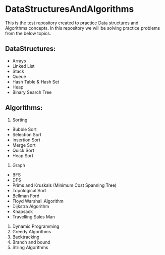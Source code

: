 # DataStructuresAndAlgorithms

This is the test repository created to practice Data structures and Algorithms concepts. In this repository we will be solving practice problems from the below topics.

## DataStructures:
* Arrays
* Linked List
* Stack
* Queue
* Hash Table & Hash Set
* Heap
* Binary Search Tree

## Algorithms:
1. Sorting
  * Bubble Sort
  * Selection Sort
  * Insertion Sort
  * Merge Sort
  * Quick Sort
  * Heap Sort
1. Graph
  * BFS
  * DFS
  * Prims and Kruskals (Minimum  Cost Spanning Tree)
  * Topological Sort
  * Bellman Ford
  * Floyd Warshall Algorithm
  * Dijkstra Algorithm
  * Knapsack
  * Travelling Sales Man
1. Dynamic Programming
1. Greedy Algorithms
1. Backtracking
1. Branch and bound
1. String Algorithms

